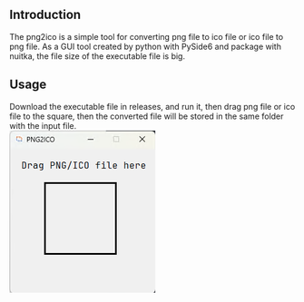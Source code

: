 ## Introduction
The png2ico is a simple tool for converting png file to ico file or ico file to png file. 
As a GUI tool created by python with PySide6 and package with nuitka, the file size of the 
executable file is big.

## Usage
Download the executable file in releases, and run it, then drag png file or ico file to the square,
then the converted file will be stored in the same folder with the input file.  
![](images/main_form.png)